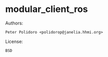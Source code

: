 # modular_client_ros

Authors:

    Peter Polidoro <polidorop@janelia.hhmi.org>

License:

    BSD

